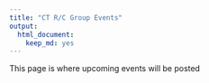 ```yaml
---
title: "CT R/C Group Events"
output: 
  html_document: 
    keep_md: yes
---
```


This page is where upcoming events will be posted

